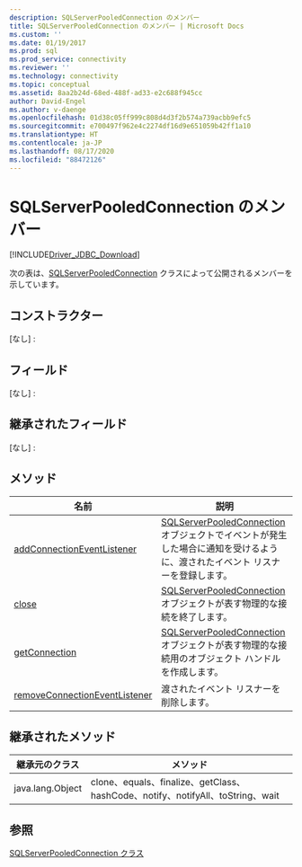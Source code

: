 ```yaml
---
description: SQLServerPooledConnection のメンバー
title: SQLServerPooledConnection のメンバー | Microsoft Docs
ms.custom: ''
ms.date: 01/19/2017
ms.prod: sql
ms.prod_service: connectivity
ms.reviewer: ''
ms.technology: connectivity
ms.topic: conceptual
ms.assetid: 8aa2b24d-68ed-488f-ad33-e2c688f945cc
author: David-Engel
ms.author: v-daenge
ms.openlocfilehash: 01d38c05ff999c808d4d3f2b574a739acbb9efc5
ms.sourcegitcommit: e700497f962e4c2274df16d9e651059b42ff1a10
ms.translationtype: HT
ms.contentlocale: ja-JP
ms.lasthandoff: 08/17/2020
ms.locfileid: "88472126"
---
```

# <a name="sqlserverpooledconnection-members"></a>SQLServerPooledConnection のメンバー
[!INCLUDE[Driver_JDBC_Download](../../../includes/driver_jdbc_download.md)]

  次の表は、[SQLServerPooledConnection](../../../connect/jdbc/reference/sqlserverpooledconnection-class.md) クラスによって公開されるメンバーを示しています。  
  
## <a name="constructors"></a>コンストラクター  
 [なし] :  
  
## <a name="fields"></a>フィールド  
 [なし] :  
  
## <a name="inherited-fields"></a>継承されたフィールド  
 [なし] :  
  
## <a name="methods"></a>メソッド  
  
|名前|説明|  
|----------|-----------------|  
|[addConnectionEventListener](../../../connect/jdbc/reference/addconnectioneventlistener-method-sqlserverpooledconnection.md)|[SQLServerPooledConnection](../../../connect/jdbc/reference/sqlserverpooledconnection-class.md) オブジェクトでイベントが発生した場合に通知を受けるように、渡されたイベント リスナーを登録します。|  
|[close](../../../connect/jdbc/reference/close-method-sqlserverpooledconnection.md)|[SQLServerPooledConnection](../../../connect/jdbc/reference/sqlserverpooledconnection-class.md) オブジェクトが表す物理的な接続を終了します。|  
|[getConnection](../../../connect/jdbc/reference/getconnection-method-sqlserverpooledconnection.md)|[SQLServerPooledConnection](../../../connect/jdbc/reference/sqlserverpooledconnection-class.md) オブジェクトが表す物理的な接続用のオブジェクト ハンドルを作成します。|  
|[removeConnectionEventListener](../../../connect/jdbc/reference/removeconnectioneventlistener-method-sqlserverpooledconnection.md)|渡されたイベント リスナーを削除します。|  
  
## <a name="inherited-methods"></a>継承されたメソッド  
  
|継承元のクラス|メソッド|  
|---------------------------|-------------|  
|java.lang.Object|clone、equals、finalize、getClass、hashCode、notify、notifyAll、toString、wait|  
  
## <a name="see-also"></a>参照  
 [SQLServerPooledConnection クラス](../../../connect/jdbc/reference/sqlserverpooledconnection-class.md)  
  
  
